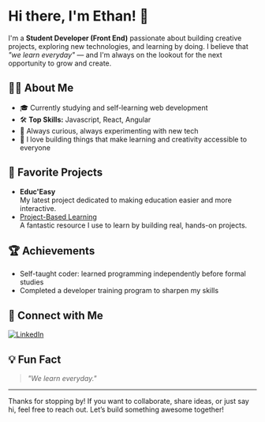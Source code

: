 # Hi there, I'm Ethan! 👋

I'm a **Student Developer (Front End)** passionate about building creative projects, exploring new technologies, and learning by doing. I believe that _"we learn everyday"_ — and I'm always on the lookout for the next opportunity to grow and create.

## 👨‍💻 About Me

- 🎓 Currently studying and self-learning web development
- 🛠️ **Top Skills:** Javascript, React, Angular
- 🌱 Always curious, always experimenting with new tech
- 🚀 I love building things that make learning and creativity accessible to everyone

## 🌟 Favorite Projects

- **Educ'Easy**  
  My latest project dedicated to making education easier and more interactive.
- [Project-Based Learning](https://github.com/practical-tutorials/project-based-learning.git)  
  A fantastic resource I use to learn by building real, hands-on projects.

## 🏆 Achievements

- Self-taught coder: learned programming independently before formal studies
- Completed a developer training program to sharpen my skills

## 🔗 Connect with Me

[![LinkedIn](https://img.shields.io/badge/LinkedIn-Ethan%20Boulard-blue?logo=linkedin&style=flat-square)](https://fr.linkedin.com/in/ethan-boulard-4b1112364?original_referer=https%3A%2F%2Fwww.linkedin.com%2F)

## 💡 Fun Fact

> _"We learn everyday."_

---

Thanks for stopping by! If you want to collaborate, share ideas, or just say hi, feel free to reach out. Let’s build something awesome together!

